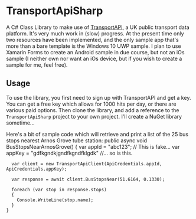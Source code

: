 # TransportApiSharp
A C# Class Library to make use of [TransportAPI](http://www.transportapi.com), a UK public transport data platform. It's very much work in (slow) progress. At the present time only two resources have been implemented, and the only sample app that's more than a bare template is the Windows 10 UWP sample. I plan to use Xamarin Forms to create an Android sample in due course, but not an iOs sample (I neither own nor want an iOs device, but if you wish to create a sample for me, feel free).

## Usage
To use the library, you first need to sign up with TransportAPI and get a key. You can get a free key which allows for 1000 hits per day, or there are various paid options. Then clone the library, and add a reference to the <code>TransportApiSharp</code> project to your own project. I'll create a NuGet library sometime...

Here's a bit of sample code which will retrieve and print a list of the 25 bus stops nearest Arnos Grove tube station:
  public async void BusStopsNearArnosGrove()
    {
      var appId = "abc123"; // This is fake...
      var appKey = "gdfkgndkjgndfkgndfklgdk" //... so is this.
            
      var client = new TransportApiClient(ApiCredentials.appId, ApiCredentials.appKey);

      var response = await client.BusStopsNear(51.6164, 0.1330);
            
      foreach (var stop in response.stops)
      {
        Console.WriteLine(stop.name);
      }
    }
    



  
